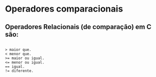 # Operadores comparacionais

## Operadores Relacionais (de comparação) em C são:

```

> maior que.
< menor que.
>= maior ou igual.
<= menor ou igual.
== igual.
!= diferente.

```
